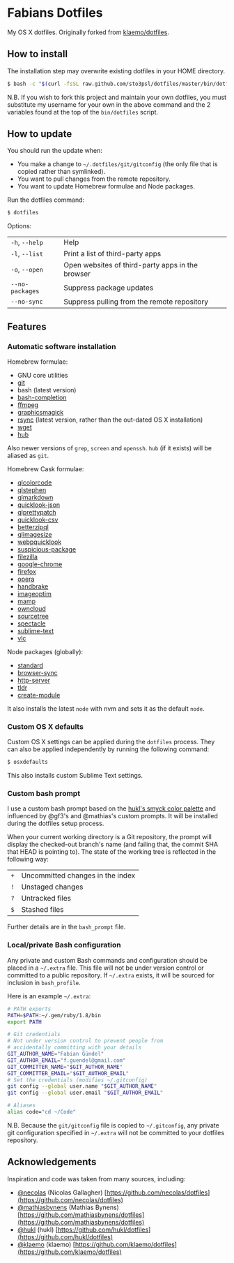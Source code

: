 # Fabians Dotfiles

My OS X dotfiles. Originally forked from [klaemo/dotfiles](https://github.com/klaemo/dotfiles).

## How to install

The installation step may overwrite existing dotfiles in your HOME directory.

```bash
$ bash -c "$(curl -fsSL raw.github.com/sto3psl/dotfiles/master/bin/dotfiles)"
```

N.B. If you wish to fork this project and maintain your own dotfiles, you must
substitute my username for your own in the above command and the 2 variables
found at the top of the `bin/dotfiles` script.

## How to update

You should run the update when:

* You make a change to `~/.dotfiles/git/gitconfig` (the only file that is
  copied rather than symlinked).
* You want to pull changes from the remote repository.
* You want to update Homebrew formulae and Node packages.

Run the dotfiles command:

```bash
$ dotfiles
```

Options:

<table>
    <tr>
        <td><code>-h</code>, <code>--help</code></td>
        <td>Help</td>
    </tr>
    <tr>
        <td><code>-l</code>, <code>--list</code></td>
        <td>Print a list of third-party apps</td>
    </tr>
    <tr>
        <td><code>-o</code>, <code>--open</code></td>
        <td>Open websites of third-party apps in the browser</td>
    </tr>
    <tr>
        <td><code>--no-packages</code></td>
        <td>Suppress package updates</td>
    </tr>
    <tr>
        <td><code>--no-sync</code></td>
        <td>Suppress pulling from the remote repository</td>
    </tr>
</table>


## Features

### Automatic software installation

Homebrew formulae:

* GNU core utilities
* [git](http://git-scm.com/)
* bash (latest version)
* [bash-completion](http://bash-completion.alioth.debian.org/)
* [ffmpeg](http://ffmpeg.org/)
* [graphicsmagick](http://www.graphicsmagick.org/)
* [rsync](https://rsync.samba.org/) (latest version, rather than the out-dated OS X installation)
* [wget](http://www.gnu.org/software/wget/)
* [hub](https://github.com/github/hub)

Also newer versions of `grep`, `screen` and `openssh`.
`hub` (if it exists) will be aliased as `git`.

Homebrew Cask formulae:

* [qlcolorcode](https://github.com/sindresorhus/quick-look-plugins)
* [qlstephen](https://github.com/sindresorhus/quick-look-plugins)
* [qlmarkdown](https://github.com/sindresorhus/quick-look-plugins)
* [quicklook-json](https://github.com/sindresorhus/quick-look-plugins)
* [qlprettypatch](https://github.com/sindresorhus/quick-look-plugins)
* [quicklook-csv](https://github.com/sindresorhus/quick-look-plugins)
* [betterzipql](https://github.com/sindresorhus/quick-look-plugins)
* [qlimagesize](https://github.com/sindresorhus/quick-look-plugins)
* [webpquicklook](https://github.com/sindresorhus/quick-look-plugins)
* [suspicious-package](https://github.com/sindresorhus/quick-look-plugins)
* [filezilla](https://filezilla-project.org)
* [google-chrome](https://www.google.de/chrome/browser/desktop/)
* [firefox](https://www.mozilla.org/de/firefox/new/)
* [opera](http://www.opera.com/de)
* [handbrake](https://handbrake.fr)
* [imageoptim](https://imageoptim.com/mac)
* [mamp](https://www.mamp.info/de/)
* [owncloud](https://owncloud.org)
* [sourcetree](https://www.sourcetreeapp.com)
* [spectacle](https://www.spectacleapp.com)
* [sublime-text](https://www.sublimetext.com)
* [vlc](http://www.videolan.org/vlc/)

Node packages (globally):

* [standard](http://standardjs.com)
* [browser-sync](https://www.npmjs.com/package/browser-sync)
* [http-server](https://www.npmjs.com/package/http-server)
* [tldr](https://www.npmjs.com/package/tldr)
* [create-module](https://www.npmjs.com/package/create-module)

It also installs the latest `node` with nvm and sets it as the default `node`.

### Custom OS X defaults

Custom OS X settings can be applied during the `dotfiles` process. They can
also be applied independently by running the following command:

```bash
$ osxdefaults
```

This also installs custom Sublime Text settings.

### Custom bash prompt

I use a custom bash prompt based on the [hukl's smyck color palette](https://github.com/hukl/Smyck-Color-Scheme) and influenced
by @gf3's and @mathias's custom prompts. It will be installed during the dotfiles setup process.

When your current working directory is a Git repository, the prompt will
display the checked-out branch's name (and failing that, the commit SHA that
HEAD is pointing to). The state of the working tree is reflected in the
following way:

<table>
    <tr>
        <td><code>+</code></td>
        <td>Uncommitted changes in the index</td>
    </tr>
    <tr>
        <td><code>!</code></td>
        <td>Unstaged changes</td>
    </tr>
    <tr>
        <td><code>?</code></td>
        <td>Untracked files</td>
    </tr>
    <tr>
        <td><code>$</code></td>
        <td>Stashed files</td>
    </tr>
</table>

Further details are in the `bash_prompt` file.

### Local/private Bash configuration

Any private and custom Bash commands and configuration should be placed in a
`~/.extra` file. This file will not be under version control or
committed to a public repository. If `~/.extra` exists, it will be
sourced for inclusion in `bash_profile`.

Here is an example `~/.extra`:

```bash
# PATH exports
PATH=$PATH:~/.gem/ruby/1.8/bin
export PATH

# Git credentials
# Not under version control to prevent people from
# accidentally committing with your details
GIT_AUTHOR_NAME="Fabian Gündel"
GIT_AUTHOR_EMAIL="f.guendel@gmail.com"
GIT_COMMITTER_NAME="$GIT_AUTHOR_NAME"
GIT_COMMITTER_EMAIL="$GIT_AUTHOR_EMAIL"
# Set the credentials (modifies ~/.gitconfig)
git config --global user.name "$GIT_AUTHOR_NAME"
git config --global user.email "$GIT_AUTHOR_EMAIL"

# Aliases
alias code="cd ~/Code"
```

N.B. Because the `git/gitconfig` file is copied to `~/.gitconfig`, any private
git configuration specified in `~/.extra` will not be committed to
your dotfiles repository.


## Acknowledgements

Inspiration and code was taken from many sources, including:

* [@necolas](https://github.com/necolas) (Nicolas Gallagher)
  [https://github.com/necolas/dotfiles](https://github.com/necolas/dotfiles)
* [@mathiasbynens](https://github.com/mathiasbynens) (Mathias Bynens)
  [https://github.com/mathiasbynens/dotfiles](https://github.com/mathiasbynens/dotfiles)
* [@hukl](https://github.com/hukl) (hukl)
  [https://github.com/hukl/dotfiles](https://github.com/hukl/dotfiles)
* [@klaemo](https://github.com/klaemo) (klaemo)
  [https://github.com/klaemo/dotfiles](https://github.com/klaemo/dotfiles)
